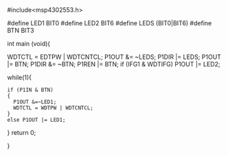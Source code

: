 #include<msp4302553.h>

#define LED1 BIT0
#define LED2 BIT6
#define LEDS (BIT0|BIT6)
#define BTN BIT3

int main (void){
  
  WDTCTL = EDTPW | WDTCNTCL;
  P1OUT &= ~LEDS;
  P1DIR |= LEDS;
  P1OUT |= BTN;
  P1DIR &= ~BTN;
  P1REN |= BTN;
  if (IFG1 & WDTIFG)
    P1OUT |= LED2;
    
  while(1){
    
    if (P1IN & BTN)
    {
      P1OUT &=~LED1;
      WDTCTL = WDTPW | WDTCNTCL;
    }
    else P1OUT |= LED1;
  }
return 0;


}
